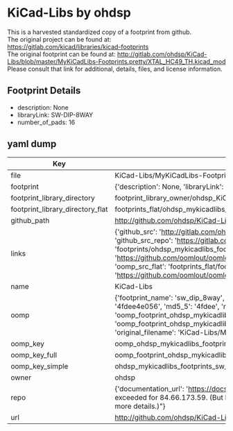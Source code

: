 # KiCad-Libs by ohdsp  
This is a harvested standardized copy of a footprint from github.  
The original project can be found at:  
https://gitlab.com/kicad/libraries/kicad-footprints  
The original footprint can be found at:
http://gitlab.com/ohdsp/KiCad-Libs/blob/master/MyKiCadLibs-Footprints.pretty/XTAL_HC49_TH.kicad_mod
Please consult that link for additional, details, files, and license information.  
## Footprint Details
* description: None  
* libraryLink: SW-DIP-8WAY  
* number_of_pads: 16  
## yaml dump  
| Key | Value |  
| --- | --- |  
| file | KiCad-Libs/MyKiCadLibs-Footprints.pretty/SW-DIP-8WAY.kicad_mod |  
| footprint | {'description': None, 'libraryLink': 'SW-DIP-8WAY', 'number_of_pads': 16} |  
| footprint_library_directory | footprint_library_owner/ohdsp_KiCad-Libs |  
| footprint_library_directory_flat | footprints_flat/ohdsp_mykicadlibs_footprints_sw_dip_8way/working |  
| github_path | http://github.com/ohdsp/KiCad-Libs/blob/master/MyKiCadLibs-Footprints.pretty/SW-DIP-8WAY.kicad_mod |  
| links | {'github_src': 'http://gitlab.com/ohdsp/KiCad-Libs/blob/master/MyKiCadLibs-Footprints.pretty/XTAL_HC49_TH.kicad_mod', 'github_src_repo': 'https://gitlab.com/kicad/libraries/kicad-footprints', 'oomp_bot': 'footprints/ohdsp_mykicadlibs_footprints_sw_dip_8way/working', 'oomp_bot_github': 'https://github.com/oomlout/oomlout_oomp_footprint_bot/tree/main/footprints/ohdsp_mykicadlibs_footprints_sw_dip_8way/working', 'oomp_src_flat': 'footprints_flat/footprints_flat/ohdsp_mykicadlibs_footprints_sw_dip_8way/working', 'oomp_src_flat_github': 'https://github.com/oomlout/oomlout_oomp_footprint_src/tree/main/footprints_flat/ohdsp_mykicadlibs_footprints_sw_dip_8way/working'} |  
| name | KiCad-Libs |  
| oomp | {'footprint_name': 'sw_dip_8way', 'library_name': 'mykicadlibs_footprints', 'md5': '4fdee4e056091d0ad17ae1b7dc1530fe', 'md5_10': '4fdee4e056', 'md5_5': '4fdee', 'md5_6': '4fdee4', 'oomp_key': 'oomp_ohdsp_mykicadlibs_footprints_sw_dip_8way', 'oomp_key_extra': 'oomp_footprint_ohdsp_mykicadlibs_footprints_sw_dip_8way', 'oomp_key_full': 'oomp_footprint_ohdsp_mykicadlibs_footprints_sw_dip_8way_4fdee4', 'oomp_key_simple': 'ohdsp_mykicadlibs_footprints_sw_dip_8way', 'original_filename': 'KiCad-Libs/MyKiCadLibs-Footprints.pretty/SW-DIP-8WAY.kicad_mod', 'owner_name': 'ohdsp'} |  
| oomp_key | oomp_ohdsp_mykicadlibs_footprints_sw_dip_8way |  
| oomp_key_full | oomp_footprint_ohdsp_mykicadlibs_footprints_sw_dip_8way |  
| oomp_key_simple | ohdsp_mykicadlibs_footprints_sw_dip_8way |  
| owner | ohdsp |  
| repo | {'documentation_url': 'https://docs.github.com/rest/overview/resources-in-the-rest-api#rate-limiting', 'message': "API rate limit exceeded for 84.66.173.59. (But here's the good news: Authenticated requests get a higher rate limit. Check out the documentation for more details.)"} |  
| url | http://github.com/ohdsp/KiCad-Libs |  

